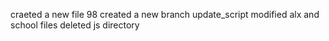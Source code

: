 craeted a new file 98
created a new branch update_script
modified alx and school files
deleted js directory
